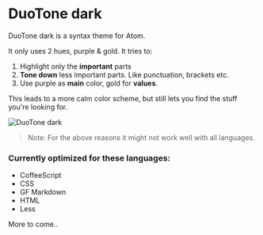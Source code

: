 # DuoTone dark

DuoTone dark is a syntax theme for Atom.

It only uses 2 hues, purple & gold. It tries to:

1. Highlight only the __important__ parts
2. __Tone down__ less important parts. Like punctuation, brackets etc.
3. Use purple as __main__ color, gold for __values__.

This leads to a more calm color scheme, but still lets you find the stuff you're looking for.

![DuoTone dark](https://cloud.githubusercontent.com/assets/378023/6816353/7a04334c-d2d5-11e4-810a-3f04df77fec0.png)

> Note: For the above reasons it might not work well with all languages.

### Currently optimized for these languages:

- CoffeeScript
- CSS
- GF Markdown
- HTML
- Less

More to come..
